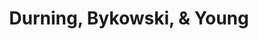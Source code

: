 ---
title: "Durning, Bykowski, & Young"
url: /manchester/durning-bykowski-und-young/
shop: Bestattungen
---